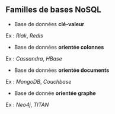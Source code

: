 
## Familles de bases NoSQL

- Base de données **clé-valeur**

Ex : *Riak*, *Redis*

- Base de données **orientée colonnes**

Ex : *Cassandra*, *HBase*

- Base de données **orientée documents**

Ex : *MongoDB*, *Couchbase*

- Base de donnée **orientée graphe**

Ex : *Neo4j*, *TITAN*
